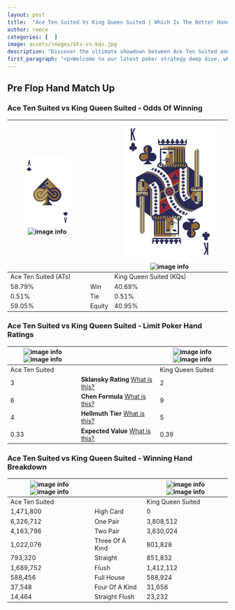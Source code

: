 ```yaml
---
layout: post
title:  "Ace Ten Suited Vs King Queen Suited | Which Is The Better Hand In Poker? A Complete Guide"
author: reece
categories: [  ]
image: assets/images/ats-vs-kqs.jpg
description: "Discover the ultimate showdown between Ace Ten Suited and King Queen Suited in poker! Uncover the odds, strategies, and scenarios where one hand triumphs over the other. Get ready to up your poker game with this thrilling analysis."
first_paragraph: "<p>Welcome to our latest poker strategy deep dive, where we're pitting two distinct hands against each other in a high-stakes showdown: Ace Ten Suited vs King Queen Suited.</p><p>In the dynamic world of poker, every decision counts, and knowing which hand holds the upper hand is key to your success at the table.</p><p>In this article, we'll dissect these two hands, explore the scenarios where one dominates the other, and equip you with the knowledge to make strategic choices that can tip the odds in your favor.</p><p>Get ready to unravel the intriguing dynamics of these poker hands and elevate your game to new heights.</p>"
---
```




[comment]: # (sp0)

## Pre Flop Hand Match Up

<div class="table hand-ratings" markdown="1"> 



### Ace Ten Suited vs King Queen Suited - Odds Of Winning


    
| ![image info](assets/images/hand1/a.png) ![image info](assets/images/hand1/ts.png) |  | ![image info](assets/images/hand2/k.png) ![image info](assets/images/hand2/qs.png) |
| -------- | -------- | -------- |
| Ace Ten Suited (ATs) |  | King Queen Suited (KQs) |
| 58.79% | Win | 40.69% |
| 0.51% | Tie | 0.51% |
| 59.05% | Equity | 40.95% |




[comment]: # (sp1)



### Ace Ten Suited vs King Queen Suited - Limit Poker Hand Ratings


    
| ![image info](https://www.riverpairs.com/assets/images/hand1/a.png) ![image info](https://www.riverpairs.com/assets/images/hand1/ts.png) |  | ![image info](https://www.riverpairs.com/assets/images/hand2/k.png) ![image info](https://www.riverpairs.com/assets/images/hand2/qs.png) |
| -------- | -------- | -------- |
| Ace Ten Suited |  | King Queen Suited |
| 3 | **Sklansky Rating** [What is this?](/sklansky-rating-explained) | 2 |
| 6 | **Chen Formula** [What is this?](/chen-formula-explained) | 9 |
| 4 | **Hellmuth Tier** [What is this?](/Hellmuth-tier-explained) | 5 |
| 0.33 | **Expected Value** [What is this?](/expected-value-explained) | 0.39 |




[comment]: # (sp2)



### Ace Ten Suited vs King Queen Suited - Winning Hand Breakdown


    
| ![image info](https://www.riverpairs.com/assets/images/hand1/a.png) ![image info](https://www.riverpairs.com/assets/images/hand1/ts.png) |  | ![image info](https://www.riverpairs.com/assets/images/hand2/k.png) ![image info](https://www.riverpairs.com/assets/images/hand2/qs.png) |
| -------- | -------- | -------- |
| Ace Ten Suited |  | King Queen Suited |
| 1,471,800 | High Card | 0 |
| 6,326,712 | One Pair | 3,808,512 |
| 4,163,796 | Two Pair | 3,630,024 |
| 1,022,076 | Three Of A Kind | 801,828 |
| 793,320 | Straight | 851,832 |
| 1,689,752 | Flush | 1,412,112 |
| 588,456 | Full House | 588,924 |
| 37,548 | Four Of A Kind | 31,656 |
| 14,464 | Straight Flush | 23,232 |




[comment]: # (sp3)



</div>

[comment]: # (sp4)



[comment]: # (sp5)

